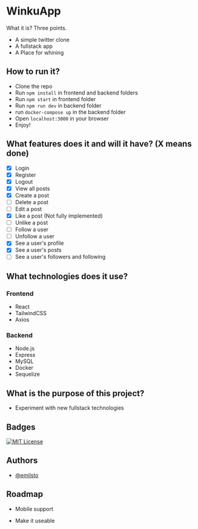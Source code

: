 # WinkuApp

What it is? Three points.

- A simple twitter clone
- A fullstack app
- A Place for whining

## How to run it?

- Clone the repo
- Run `npm install` in frontend and backend folders
- Run `npm start` in frontend folder
- Run `npm run dev` in backend folder
- run `docker-compose up` in the backend folder
- Open `localhost:3000` in your browser
- Enjoy!

## What features does it and will it have? (X means done)

- [X] Login
- [X] Register
- [X] Logout
- [X] View all posts
- [X] Create a post
- [ ] Delete a post
- [ ] Edit a post
- [X] Like a post (Not fully implemented)
- [ ] Unlike a post
- [ ] Follow a user
- [ ] Unfollow a user
- [X] See a user's profile
- [X] See a user's posts
- [ ] See a user's followers and following

## What technologies does it use?

### Frontend
- React
- TailwindCSS
- Axios

### Backend
- Node.js
- Express
- MySQL
- Docker
- Sequelize

## What is the purpose of this project?

- Experiment with new fullstack technologies

## Badges

[![MIT License](https://img.shields.io/badge/License-MIT-green.svg)](https://choosealicense.com/licenses/mit/)

## Authors

- [@emilsto](https://www.github.com/emilsto)

## Roadmap

- Mobile support

- Make it useable
